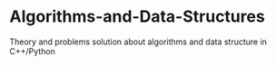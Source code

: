 # Algorithms-and-Data-Structures
Theory and problems solution about algorithms and data structure in C++/Python
